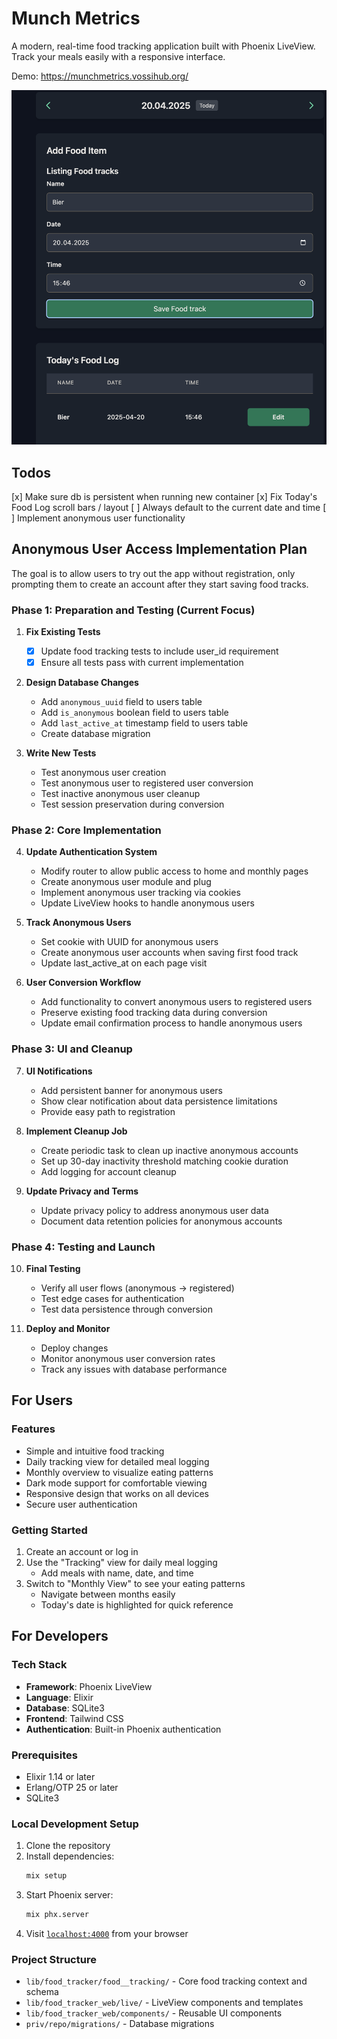 # Munch Metrics

A modern, real-time food tracking application built with Phoenix LiveView. Track your meals easily with a responsive interface.

Demo: https://munchmetrics.vossihub.org/

<img src="screenshots/demo.png" alt="Munch Metrics Screenshot" width="600"/>

## Todos

[x] Make sure db is persistent when running new container
[x] Fix Today's Food Log scroll bars / layout
[ ] Always default to the current date and time
[ ] Implement anonymous user functionality

## Anonymous User Access Implementation Plan

The goal is to allow users to try out the app without registration, only prompting them to create an account after they start saving food tracks.

### Phase 1: Preparation and Testing (Current Focus)

1. **Fix Existing Tests**

   - [x] Update food tracking tests to include user_id requirement
   - [x] Ensure all tests pass with current implementation

2. **Design Database Changes**

   - Add `anonymous_uuid` field to users table
   - Add `is_anonymous` boolean field to users table
   - Add `last_active_at` timestamp field to users table
   - Create database migration

3. **Write New Tests**
   - Test anonymous user creation
   - Test anonymous user to registered user conversion
   - Test inactive anonymous user cleanup
   - Test session preservation during conversion

### Phase 2: Core Implementation

4. **Update Authentication System**

   - Modify router to allow public access to home and monthly pages
   - Create anonymous user module and plug
   - Implement anonymous user tracking via cookies
   - Update LiveView hooks to handle anonymous users

5. **Track Anonymous Users**

   - Set cookie with UUID for anonymous users
   - Create anonymous user accounts when saving first food track
   - Update last_active_at on each page visit

6. **User Conversion Workflow**
   - Add functionality to convert anonymous users to registered users
   - Preserve existing food tracking data during conversion
   - Update email confirmation process to handle anonymous users

### Phase 3: UI and Cleanup

7. **UI Notifications**

   - Add persistent banner for anonymous users
   - Show clear notification about data persistence limitations
   - Provide easy path to registration

8. **Implement Cleanup Job**

   - Create periodic task to clean up inactive anonymous accounts
   - Set up 30-day inactivity threshold matching cookie duration
   - Add logging for account cleanup

9. **Update Privacy and Terms**
   - Update privacy policy to address anonymous user data
   - Document data retention policies for anonymous accounts

### Phase 4: Testing and Launch

10. **Final Testing**

    - Verify all user flows (anonymous → registered)
    - Test edge cases for authentication
    - Test data persistence through conversion

11. **Deploy and Monitor**
    - Deploy changes
    - Monitor anonymous user conversion rates
    - Track any issues with database performance

## For Users

### Features

- Simple and intuitive food tracking
- Daily tracking view for detailed meal logging
- Monthly overview to visualize eating patterns
- Dark mode support for comfortable viewing
- Responsive design that works on all devices
- Secure user authentication

### Getting Started

1. Create an account or log in
2. Use the "Tracking" view for daily meal logging
   - Add meals with name, date, and time
3. Switch to "Monthly View" to see your eating patterns
   - Navigate between months easily
   - Today's date is highlighted for quick reference

## For Developers

### Tech Stack

- **Framework**: Phoenix LiveView
- **Language**: Elixir
- **Database**: SQLite3
- **Frontend**: Tailwind CSS
- **Authentication**: Built-in Phoenix authentication

### Prerequisites

- Elixir 1.14 or later
- Erlang/OTP 25 or later
- SQLite3

### Local Development Setup

1. Clone the repository
2. Install dependencies:
   ```bash
   mix setup
   ```
3. Start Phoenix server:
   ```bash
   mix phx.server
   ```
4. Visit [`localhost:4000`](http://localhost:4000) from your browser

### Project Structure

- `lib/food_tracker/food__tracking/` - Core food tracking context and schema
- `lib/food_tracker_web/live/` - LiveView components and templates
- `lib/food_tracker_web/components/` - Reusable UI components
- `priv/repo/migrations/` - Database migrations
